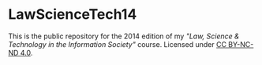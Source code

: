 LawScienceTech14
================

This is the public repository for the 2014 edition of my *"Law, Science &amp; Technology in the Information Society"* course. Licensed under [CC BY-NC-ND 4.0](https://creativecommons.org/licenses/by-nc-nd/4.0/).

